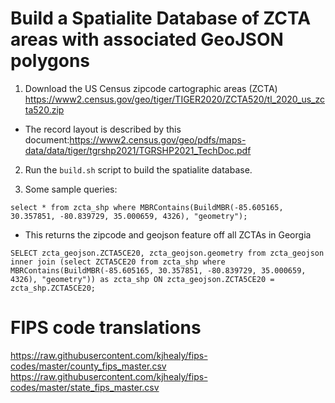 # Build a Spatialite Database of ZCTA areas with associated GeoJSON polygons

1. Download the US Census zipcode cartographic areas (ZCTA)
  https://www2.census.gov/geo/tiger/TIGER2020/ZCTA520/tl_2020_us_zcta520.zip
  * The record layout is described by this document:https://www2.census.gov/geo/pdfs/maps-data/data/tiger/tgrshp2021/TGRSHP2021_TechDoc.pdf

2. Run the `build.sh` script to build the spatialite database.

3. Some sample queries:
```
select * from zcta_shp where MBRContains(BuildMBR(-85.605165, 30.357851, -80.839729, 35.000659, 4326), "geometry");
```

* This returns the zipcode and geojson feature off all ZCTAs in Georgia
```
SELECT zcta_geojson.ZCTA5CE20, zcta_geojson.geometry from zcta_geojson inner join (select ZCTA5CE20 from zcta_shp where MBRContains(BuildMBR(-85.605165, 30.357851, -80.839729, 35.000659, 4326), "geometry")) as zcta_shp ON zcta_geojson.ZCTA5CE20 = zcta_shp.ZCTA5CE20;
```

# FIPS code translations
https://raw.githubusercontent.com/kjhealy/fips-codes/master/county_fips_master.csv
https://raw.githubusercontent.com/kjhealy/fips-codes/master/state_fips_master.csv
